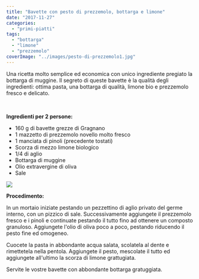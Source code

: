 ```yaml
---
title: "Bavette con pesto di prezzemolo, bottarga e limone"
date: "2017-11-27"
categories: 
  - "primi-piatti"
tags: 
  - "bottarga"
  - "limone"
  - "prezzemolo"
coverImage: "../images/pesto-di-prezzemolo1.jpg"
---
```


Una ricetta molto semplice ed economica con unico ingrediente pregiato la bottarga di muggine. Il segreto di queste bavette è la qualità degli ingredienti: ottima pasta, una bottarga di qualità, limone bio e prezzemolo fresco e delicato.

 

**Ingredienti per 2 persone:**

- 160 g di bavette grezze di Gragnano
- 1 mazzetto di prezzemolo novello molto fresco
- 1 manciata di pinoli (precedente tostati)
- Scorza di mezzo limone biologico
- 1/4 di aglio
- Bottarga di muggine
- Olio extravergine di oliva
- Sale

![](https://cucinadalnord.it/wp-content/uploads/2017/11/Pesto-di-prezzemolo.jpg)

**Procedimento:**

In un mortaio iniziate pestando un pezzettino di aglio privato del germe interno, con un pizzico di sale. Successivamente aggiungete il prezzemolo fresco e i pinoli e continuate pestando il tutto fino ad ottenere un composto granuloso. Aggiungete l'olio di oliva poco a poco, pestando riducendo il pesto fine ed omogeneo.

Cuocete la pasta in abbondante acqua salata, scolatela al dente e rimettetela nella pentola. Aggiungete il pesto, mescolate il tutto ed aggiungete all'ultimo la scorza di limone grattugiata.

Servite le vostre bavette con abbondante bottarga gratuggiata.
